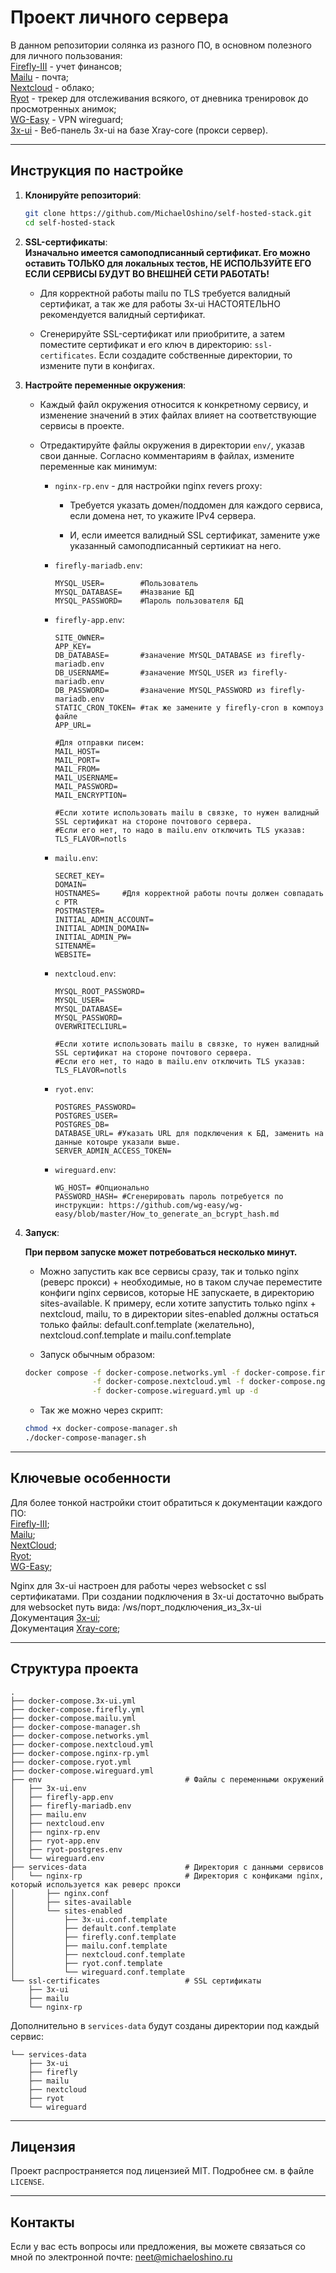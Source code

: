 # Проект личного сервера

В данном репозитории солянка из разного ПО, в основном полезного для личного пользования:  
[Firefly-III](https://github.com/firefly-iii/docker) - учет финансов;  
[Mailu](https://github.com/Mailu/Mailu) - почта;  
[Nextcloud](https://github.com/nextcloud/docker) - облако;   
[Ryot](https://github.com/IgnisDa/ryot) - трекер для отслеживания всякого, от дневника тренировок до просмотренных анимок;  
[WG-Easy](https://github.com/wg-easy/wg-easy) - VPN wireguard;  
[3x-ui](https://github.com/MHSanaei/3x-ui) - Веб-панель 3x-ui на базе Xray-core (прокси сервер).  

__________________________

## Инструкция по настройке

1. **Клонируйте репозиторий**:
   ```bash
   git clone https://github.com/MichaelOshino/self-hosted-stack.git
   cd self-hosted-stack
   ```
2. **SSL-сертификаты**:  
   **Изначально имеется самоподписанный сертификат. Его можно оставить ТОЛЬКО для локальных тестов, НЕ ИСПОЛЬЗУЙТЕ ЕГО ЕСЛИ СЕРВИСЫ БУДУТ ВО ВНЕШНЕЙ СЕТИ РАБОТАТЬ!**
   - Для корректной работы mailu по TLS требуется валидный сертификат, а так же для работы 3x-ui НАСТОЯТЕЛЬНО рекомендуется валидный сертификат.
   
   - Сгенерируйте SSL-сертификат или приобритите, а затем поместите сертификат и его ключ в директорию: `ssl-сertificates`. Если создадите собственные директории, то измените пути в конфигах.

3. **Настройте переменные окружения**:
   - Каждый файл окружения относится к конкретному сервису, и изменение значений в этих файлах влияет на соответствующие сервисы в проекте.
    
   - Отредактируйте файлы окружения в директории `env/`, указав свои данные. Согласно комментариям в файлах, измените переменные как минимум:
   
      - `nginx-rp.env` - для настройки nginx revers proxy:
         - Требуется указать домен/поддомен для каждого сервиса, если домена нет, то укажите IPv4 сервера.

         - И, если имеется валидный SSL сертификат, замените уже указанный самоподписанный сертикиат на него.
      - `firefly-mariadb.env`:
         ```
         MYSQL_USER=        #Пользователь  
         MYSQL_DATABASE=    #Название БД  
         MYSQL_PASSWORD=    #Пароль пользователя БД  
         ```
      - `firefly-app.env`:
         ```
         SITE_OWNER=
         APP_KEY=
         DB_DATABASE=       #заначение MYSQL_DATABASE из firefly-mariadb.env
         DB_USERNAME=       #заначение MYSQL_USER из firefly-mariadb.env
         DB_PASSWORD=       #заначение MYSQL_PASSWORD из firefly-mariadb.env
         STATIC_CRON_TOKEN= #так же замените у firefly-cron в компоуз файле 
         APP_URL=

         #Для отправки писем:
         MAIL_HOST=
         MAIL_PORT=
         MAIL_FROM=
         MAIL_USERNAME=
         MAIL_PASSWORD=
         MAIL_ENCRYPTION=

         #Если хотите использовать mailu в связке, то нужен валидный SSL сертификат на стороне почтового сервера.
         #Если его нет, то надо в mailu.env отключить TLS указав: TLS_FLAVOR=notls 
         ```
      - `mailu.env`:
         ```
         SECRET_KEY=
         DOMAIN=
         HOSTNAMES=     #Для корректной работы почты должен совпадать с PTR
         POSTMASTER=
         INITIAL_ADMIN_ACCOUNT=
         INITIAL_ADMIN_DOMAIN=
         INITIAL_ADMIN_PW=
         SITENAME=
         WEBSITE=
         ```
      - `nextcloud.env`:
         ```
         MYSQL_ROOT_PASSWORD=
         MYSQL_USER=
         MYSQL_DATABASE=
         MYSQL_PASSWORD=
         OVERWRITECLIURL=

         #Если хотите использовать mailu в связке, то нужен валидный SSL сертификат на стороне почтового сервера.
         #Если его нет, то надо в mailu.env отключить TLS указав: TLS_FLAVOR=notls 
         ```
       - `ryot.env`:
         ```
         POSTGRES_PASSWORD=
         POSTGRES_USER=
         POSTGRES_DB=
         DATABASE_URL= #Указать URL для подключения к БД, заменить на данные котоыре указали выше. 
         SERVER_ADMIN_ACCESS_TOKEN=
         ```
       - `wireguard.env`:
         ```
         WG_HOST= #Опционально
         PASSWORD_HASH= #Сгенерировать пароль потребуется по инструкции: https://github.com/wg-easy/wg-easy/blob/master/How_to_generate_an_bcrypt_hash.md
         ```
     
4. **Запуск**:  

   **При первом запуске может потребоваться несколько минут.**

   - Можно запустить как все сервисы сразу, так и только nginx (реверс прокси) + необходимые, но в таком случае переместите конфиги nginx сервисов, которые НЕ запускаете, в директорию sites-available. К примеру, если хотите запустить только nginx + nextcloud, mailu, то в директории sites-enabled должны остаться только файлы: default.conf.template (желательно), nextcloud.conf.template и mailu.conf.template

   - Запуск обычным образом:
   ```bash
   docker compose -f docker-compose.networks.yml -f docker-compose.firefly.yml -f docker-compose.mailu.yml \
                  -f docker-compose.nextcloud.yml -f docker-compose.nginx-rp.yml -f docker-compose.ryot.yml \
                  -f docker-compose.wireguard.yml up -d
   ```
   - Так же можно через скрипт:
   ```bash
   chmod +x docker-compose-manager.sh
   ./docker-compose-manager.sh
   ```

---

## Ключевые особенности

Для более тонкой настройки стоит обратиться к документации каждого ПО:  
[Firefly-III](https://docs.firefly-iii.org/);  
[Mailu](https://mailu.io/2024.06/);  
[NextCloud](https://docs.nextcloud.com/server/latest/admin_manual/contents.html);  
[Ryot](https://docs.ryot.io/);     
[WG-Easy](https://github.com/wg-easy/wg-easy);  

Nginx для 3x-ui настроен для работы через websocket с ssl сертификатами. При создании подключения в 3x-ui достаточно выбрать для websocket путь вида: /ws/порт_подключения_из_3x-ui  
Документация [3x-ui](https://github.com/MHSanaei/3x-ui);  
Документация [Xray-core](https://xtls.github.io/);

---

## Структура проекта

```
.
├── docker-compose.3x-ui.yml
├── docker-compose.firefly.yml
├── docker-compose.mailu.yml
├── docker-compose-manager.sh
├── docker-compose.networks.yml
├── docker-compose.nextcloud.yml
├── docker-compose.nginx-rp.yml
├── docker-compose.ryot.yml
├── docker-compose.wireguard.yml
├── env                                # Файлы с переменными окружений
│   ├── 3x-ui.env
│   ├── firefly-app.env
│   ├── firefly-mariadb.env
│   ├── mailu.env
│   ├── nextcloud.env
│   ├── nginx-rp.env
│   ├── ryot-app.env
│   ├── ryot-postgres.env
│   └── wireguard.env
├── services-data                      # Директория с данными сервисов
│   └── nginx-rp                       # Директория с конфиками nginx, который используется как реверс прокси
│       ├── nginx.conf
│       ├── sites-available
│       └── sites-enabled
│           ├── 3x-ui.conf.template
│           ├── default.conf.template
│           ├── firefly.conf.template
│           ├── mailu.conf.template
│           ├── nextcloud.conf.template
│           ├── ryot.conf.template
│           └── wireguard.conf.template
└── ssl-certificates                   # SSL сертификаты
    ├── 3x-ui
    ├── mailu
    └── nginx-rp

```

Дополнительно в `services-data` будут созданы директории под каждый сервис:

```
└── services-data
    ├── 3x-ui
    ├── firefly
    ├── mailu
    ├── nextcloud
    ├── ryot
    └── wireguard
```

---

## Лицензия

Проект распространяется под лицензией MIT. Подробнее см. в файле `LICENSE`.

---

## Контакты

Если у вас есть вопросы или предложения, вы можете связаться со мной по электронной почте: neet@michaeloshino.ru

